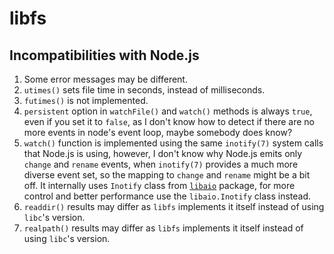 # libfs


## Incompatibilities with Node.js

 1. Some error messages may be different.
 2. `utimes()` sets file time in seconds, instead of milliseconds.
 3. `futimes()` is not implemented.
 4. `persistent` option in `watchFile()` and `watch()` methods is always `true`,
    even if you set it to `false`, as I don't know how to detect if there are no more
    events in node's event loop, maybe somebody does know?
 5. `watch()` function is implemented using the same `inotify(7)` system calls that Node.js is using,
    however, I don't know why Node.js emits only `change` and `rename` events, when `inotify(7)`
    provides a much more diverse event set, so the mapping to `change` and `rename` might be a bit off. 
    It internally uses `Inotify` class from [`libaio`](http://www.npmjs.com/package/libaio) package, for more control
    and better performance use the `libaio.Inotify` class instead.
 6. `readdir()` results may differ as `libfs` implements it itself instead of using `libc`'s version. 
 7. `realpath()` results may differ as `libfs` implements it itself instead of using `libc`'s version.
 
 
 
